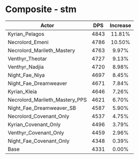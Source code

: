 # Composite - stm
| Actor | DPS | Increase |
|---|:---:|:---:|
|Kyrian_Pelagos|4843|11.81%|
|Necrolord_Emeni|4786|10.50%|
|Necrolord_Marileth_Mastery|4763|9.97%|
|Venthyr_Theotar|4727|9.13%|
|Venthyr_Nadjia|4720|8.98%|
|Night_Fae_Niya|4697|8.45%|
|Night_Fae_Dreamweaver|4671|7.84%|
|Kyrian_Kleia|4646|7.26%|
|Necrolord_Marileth_Mastery_PPS|4621|6.70%|
|Night_Fae_Dreamweaver_SB|4587|5.90%|
|Necrolord_Covenant_Only|4537|4.75%|
|Kyrian_Covenant_Only|4496|3.79%|
|Venthyr_Covenant_Only|4459|2.96%|
|Night_Fae_Covenant_Only|4348|0.39%|
|Base|4331|0.00%|
